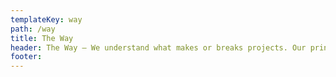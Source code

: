 ```yaml
---
templateKey: way
path: /way
title: The Way
header: The Way – We understand what makes or breaks projects. Our principles are designed around simple processes, merged roles, and quality delivery. We optimise and simplify every step.
footer:
---
```

